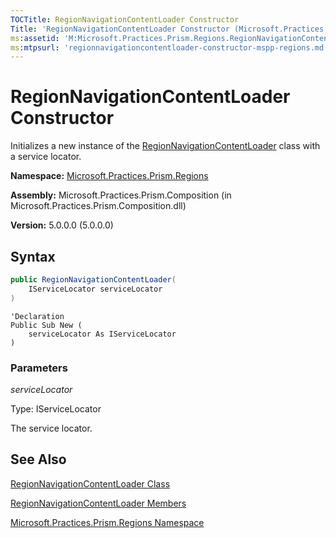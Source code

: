 ```yaml
---
TOCTitle: RegionNavigationContentLoader Constructor
Title: 'RegionNavigationContentLoader Constructor (Microsoft.Practices.Prism.Regions)'
ms:assetid: 'M:Microsoft.Practices.Prism.Regions.RegionNavigationContentLoader.\#ctor(Microsoft.Practices.ServiceLocation.IServiceLocator)'
ms:mtpsurl: 'regionnavigationcontentloader-constructor-mspp-regions.md'
---
```



# RegionNavigationContentLoader Constructor

Initializes a new instance of the [RegionNavigationContentLoader](/patterns-practices/reference/regionnavigationcontentloader-class-mspp-regions) class with a service locator.

**Namespace:** [Microsoft.Practices.Prism.Regions](/patterns-practices/reference/mspp-regions-namespace)

**Assembly:** Microsoft.Practices.Prism.Composition (in Microsoft.Practices.Prism.Composition.dll)

**Version:** 5.0.0.0 (5.0.0.0)

## Syntax

```C#
public RegionNavigationContentLoader(
	IServiceLocator serviceLocator
)
```

```VB
'Declaration
Public Sub New ( 
	serviceLocator As IServiceLocator
)
```

### Parameters

*serviceLocator*  

Type: IServiceLocator

The service locator.

## See Also

[RegionNavigationContentLoader Class](/patterns-practices/reference/regionnavigationcontentloader-class-mspp-regions)

[RegionNavigationContentLoader Members](/patterns-practices/reference/regionnavigationcontentloader-members-mspp-regions)

[Microsoft.Practices.Prism.Regions Namespace](/patterns-practices/reference/mspp-regions-namespace)
